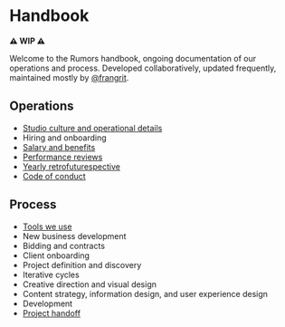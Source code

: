 # Handbook

**⚠️ WIP ⚠️**

Welcome to the Rumors handbook, ongoing documentation of our operations and process. Developed collaboratively, updated frequently, maintained mostly by [@frangrit](https://github.com/frangrit).

## Operations
- [Studio culture and operational details](./operations/studio.md)
- Hiring and onboarding
- [Salary and benefits](./operations/benefits.md)
- [Performance reviews](./operations/performance-reviews.md)
- [Yearly retrofuturespective](./operations/retrofuturespective.md)
- [Code of conduct](./operations/code-of-conduct.md)

## Process
- [Tools we use](./process/tools.md)
- New business development
- Bidding and contracts
- Client onboarding
- Project definition and discovery
- Iterative cycles
- Creative direction and visual design
- Content strategy, information design, and user experience design
- Development
- [Project handoff](./process/handoff.md)
